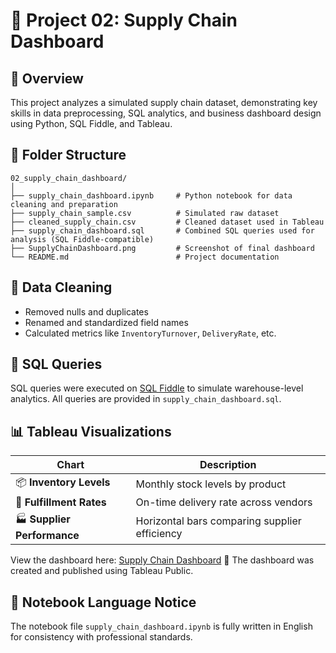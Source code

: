 # 🚚 Project 02: Supply Chain Dashboard

## 📌 Overview
This project analyzes a simulated supply chain dataset, demonstrating key skills in data preprocessing, SQL analytics, and business dashboard design using Python, SQL Fiddle, and Tableau.

## 📁 Folder Structure
```
02_supply_chain_dashboard/
│
├── supply_chain_dashboard.ipynb     # Python notebook for data cleaning and preparation
├── supply_chain_sample.csv          # Simulated raw dataset
├── cleaned_supply_chain.csv         # Cleaned dataset used in Tableau
├── supply_chain_dashboard.sql       # Combined SQL queries used for analysis (SQL Fiddle-compatible)
├── SupplyChainDashboard.png         # Screenshot of final dashboard
└── README.md                        # Project documentation
```

## 🧹 Data Cleaning
- Removed nulls and duplicates
- Renamed and standardized field names
- Calculated metrics like `InventoryTurnover`, `DeliveryRate`, etc.

## 🧮 SQL Queries
SQL queries were executed on [SQL Fiddle](https://sqlfiddle.com) to simulate warehouse-level analytics. All queries are provided in `supply_chain_dashboard.sql`.

## 📊 Tableau Visualizations
| Chart | Description |
|-------|-------------|
| 📦 **Inventory Levels** | Monthly stock levels by product |
| 🚚 **Fulfillment Rates** | On-time delivery rate across vendors |
| 🏭 **Supplier Performance** | Horizontal bars comparing supplier efficiency |

View the dashboard here: [Supply Chain Dashboard](https://public.tableau.com/app/profile/zheng.lyu6601/viz/SupplyChainDashboard_17487579608020/SupplyChainDashboard) 📌 The dashboard was created and published using Tableau Public.

## 💬 Notebook Language Notice
The notebook file `supply_chain_dashboard.ipynb` is fully written in English for consistency with professional standards.
